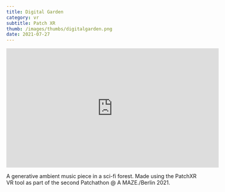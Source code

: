 ```yaml
---
title: Digital Garden
category: vr
subtitle: Patch XR
thumb: /images/thumbs/digitalgarden.png
date: 2021-07-27
---
```


<iframe width="560" height="315" src="https://www.youtube.com/embed/NYKiDhMatKQ" title="YouTube video player" frameborder="0" allow="accelerometer; autoplay; clipboard-write; encrypted-media; gyroscope; picture-in-picture" allowfullscreen></iframe>

A generative ambient music piece in a sci-fi forest. Made using the PatchXR VR tool as part of the second Patchathon @ A MAZE./Berlin 2021.
